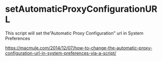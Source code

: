 setAutomaticProxyConfigurationURL
=================================

This script will set the”Automatic Proxy Configuration” url in System Preferences

https://macmule.com/2014/12/07/how-to-change-the-automatic-proxy-configuration-url-in-system-preferences-via-a-script/

